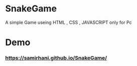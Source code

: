 # SnakeGame
A simple Game useing HTML , CSS , JAVASCRIPT only for Pc
# Demo
### https://samirhani.github.io/SnakeGame/
